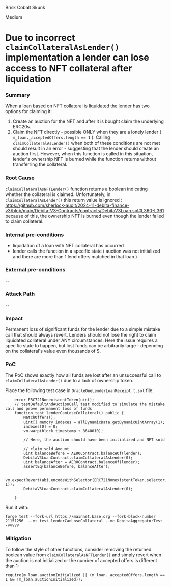 Brisk Cobalt Skunk

Medium

# Due to incorrect `claimCollateralAsLender()` implementation a lender can lose access to NFT collateral after liquidation

### Summary

When a loan based on NFT collateral is liquidated the lender has two options for claiming it:
1. Create an auction for the NFT and after it is bought claim the underlying ERC20s.
2. Claim the NFT directly - possible ONLY when they are a lonely lender ( `m_loan._acceptedOffers.length == 1` ).
Calling `claimCollateralAsLender()` when both of these conditions are not met should result in an error - suggesting that the lender should create an auction first. However, when this function is called in this situation, lender's ownership NFT is burned while the function returns without transferring the collateral. 

### Root Cause

`claimCollateralAsNFTLender()` function returns a boolean indicating whether the collateral is claimed. Unfortunately, in `claimCollateralAsLender()` this return value is ignored :
https://github.com/sherlock-audit/2024-11-debita-finance-v3/blob/main/Debita-V3-Contracts/contracts/DebitaV3Loan.sol#L360-L361
because of this, the ownership NFT is burned even though the lender failed to claim collateral.

### Internal pre-conditions

- liquidation of a loan with NFT collateral has occurred
- lender calls the function in a specific state ( auction was not initialized and there are more than 1 lend offers matched in that loan )

### External pre-conditions

--

### Attack Path

--

### Impact

Permanent loss of significant funds for the lender due to a simple mistake call that should always revert. Lenders should not lose the right to claim liquidated collateral under ANY circumstances. Here the issue requires a specific state to happen, but lost funds can be arbitrarily large - depending on the collateral's value even thousands of $. 


### PoC

The PoC shows exactly how all funds are lost after an unsuccessful call to `claimCollateralAsLender()` due to a lack of ownership token.

Place the following test case in `OracleOneLenderLoanReceipt.t.sol` file:
```solidity
    error ERC721NonexistentToken(uint);
    // testDefaultAndAuctionCall test modified to simulate the mistake call and prove permanent loss of funds
    function test_lenderCanLoseCollateral() public {
        MatchOffers();
        uint[] memory indexes = allDynamicData.getDynamicUintArray(1);
        indexes[0] = 0;
        vm.warp(block.timestamp + 8640010);

        // Here, the auction should have been initialized and NFT sold
       
        // claim sold Amount
        uint balanceBefore = AEROContract.balanceOf(lender);
        DebitaV3LoanContract.claimCollateralAsLender(0);
        uint balanceAfter = AEROContract.balanceOf(lender);
        assertEq(balanceBefore, balanceAfter);
        
        vm.expectRevert(abi.encodeWithSelector(ERC721NonexistentToken.selector, 1));
        DebitaV3LoanContract.claimCollateralAsLender(0);

    }
```
Run it with:
```shell
forge test --fork-url https://mainnet.base.org --fork-block-number 21151256  --mt test_lenderCanLoseCollateral --mc DebitaAggregatorTest  -vvvvv
```

### Mitigation

To follow the style of other functions, consider removing the returned boolean value from `claimCollateralAsNFTLender()` and simply revert when the auction is not initialized or the number of accepted offers is different than 1:
```solidity
require(m_loan.auctionInitialized || (m_loan._acceptedOffers.length == 1 && !m_loan.auctionInitialized));
```